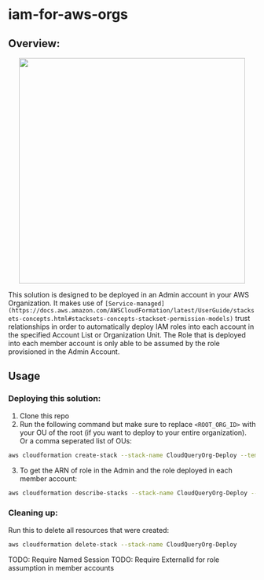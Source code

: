 # iam-for-aws-orgs

## Overview:

<p align="center">
  <img width="460"  src="https://user-images.githubusercontent.com/30294676/178346771-c199a410-f19a-484c-bebc-dfa8e95d8618.png">
</p>

This solution is designed to be deployed in an Admin account in your AWS Organization. It makes use of `[Service-managed](https://docs.aws.amazon.com/AWSCloudFormation/latest/UserGuide/stacksets-concepts.html#stacksets-concepts-stackset-permission-models)` trust relationships in order to automatically deploy IAM roles into each account in the specified Account List or Organization Unit. The Role that is deployed into each member account is only able to be assumed by the role provisioned in the Admin Account.




## Usage


### Deploying this solution:

1. Clone this repo
2. Run the following command but make sure to replace `<ROOT_ORG_ID>` with your OU of the root (if you want to deploy to your entire organization). Or a comma seperated list of OUs: 

``` bash
aws cloudformation create-stack --stack-name CloudQueryOrg-Deploy --template-body file://./template.yml  --capabilities CAPABILITY_NAMED_IAM --parameters ParameterKey=OrganizationUnitList,ParameterValue=<ROOT_ORG_ID>
```
3. To get the ARN of role in the Admin and the role deployed in each member account:
``` bash
aws cloudformation describe-stacks --stack-name CloudQueryOrg-Deploy --region eu-central-1 --query "Stacks[].Outputs"
```



### Cleaning up:

Run this to delete all resources that were created:

``` bash
aws cloudformation delete-stack --stack-name CloudQueryOrg-Deploy
```

TODO: Require Named Session
TODO: Require ExternalId for role assumption in member accounts
